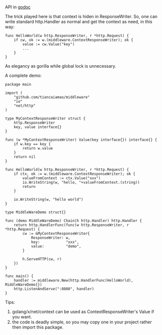 API in [godoc](http://godoc.org/github.com/tiancaiamao/middleware)

The trick played here is that context is hiden in ResponseWriter. So, one can write standard http.Handler as normal
and get the context as need, in this way:

	func HelloWorld(w http.ResponseWriter, r *http.Request) {
		if cw, ok := w.(middleware.ContextResponseWriter); ok {
			value := cw.Value("key")
			...
		}
	}

As elegancy as gorilla while global lock is unnecessary. 

A complete demo:

	package main
	
	import (
		"github.com/tiancaiamao/middleware"
		"io"
		"net/http"
	)
	
	type MyContextResponseWriter struct {
		http.ResponseWriter
		key, value interface{}
	}
	
	func (w *MyContextResponseWriter) Value(key interface{}) interface{} {
		if w.key == key {
			return w.value
		}
		return nil
	}
	
	func HelloWorld(w http.ResponseWriter, r *http.Request) {
		if ctx, ok := w.(middleware.ContextResponseWriter); ok {
			valueFromContext := ctx.Value("xxx")
			io.WriteString(w, "hello, "+valueFromContext.(string))
			return
		}
		
		io.WriteString(w, "hello world")
	}
	
	type MiddleWareDemo struct{}
	
	func (demo MiddleWareDemo) Chain(h http.Handler) http.Handler {
		return http.HandlerFunc(func(w http.ResponseWriter, r *http.Request) {
			cw := &MyContextResponseWriter{
				ResponseWriter: w,
				key:            "xxx",
				value:          "demo",
			}
			
			h.ServeHTTP(cw, r)
		})
	}
	
	func main() {
		handler := middleware.New(http.HandlerFunc(HelloWorld), MiddleWareDemo{})
		http.ListenAndServe(":8080", handler)
	}

Tips: 

1. golang/x/net/context can be used as ContextResponseWriter's Value if you want. 
2. the code is deadly simple, so you may copy one in your project rather then import this package.